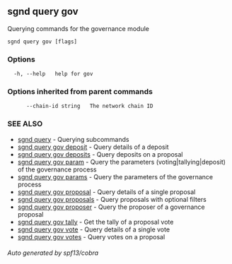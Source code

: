 ## sgnd query gov

Querying commands for the governance module

```
sgnd query gov [flags]
```

### Options

```
  -h, --help   help for gov
```

### Options inherited from parent commands

```
      --chain-id string   The network chain ID
```

### SEE ALSO

* [sgnd query](sgnd_query.md)	 - Querying subcommands
* [sgnd query gov deposit](sgnd_query_gov_deposit.md)	 - Query details of a deposit
* [sgnd query gov deposits](sgnd_query_gov_deposits.md)	 - Query deposits on a proposal
* [sgnd query gov param](sgnd_query_gov_param.md)	 - Query the parameters (voting|tallying|deposit) of the governance process
* [sgnd query gov params](sgnd_query_gov_params.md)	 - Query the parameters of the governance process
* [sgnd query gov proposal](sgnd_query_gov_proposal.md)	 - Query details of a single proposal
* [sgnd query gov proposals](sgnd_query_gov_proposals.md)	 - Query proposals with optional filters
* [sgnd query gov proposer](sgnd_query_gov_proposer.md)	 - Query the proposer of a governance proposal
* [sgnd query gov tally](sgnd_query_gov_tally.md)	 - Get the tally of a proposal vote
* [sgnd query gov vote](sgnd_query_gov_vote.md)	 - Query details of a single vote
* [sgnd query gov votes](sgnd_query_gov_votes.md)	 - Query votes on a proposal

###### Auto generated by spf13/cobra
